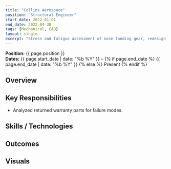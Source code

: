 ```yaml
---
title: "Collins Aerospace"
position: "Structural Engineer"
start_date: 2022-01-01
end_date: 2022-04-30
tags: [Mechanical, CAD]
layout: single
excerpt: "Stress and fatigue assessment of nose landing gear, redesign proposals, technical reports."
---
```


**Position:** {{ page.position }}  
**Dates:** {{ page.start_date | date: "%b %Y" }} – {% if page.end_date %}
  {{ page.end_date | date: "%b %Y" }}
{% else %}
  Present
{% endif %}

## Overview

## Key Responsibilities
- Analyzed returned warranty parts for failure modes.

## Skills / Technologies

## Outcomes

## Visuals